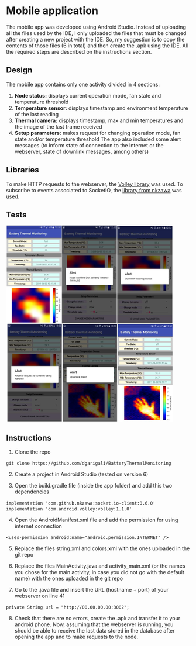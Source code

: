 # Mobile application

The mobile app was developed using Android Studio. Instead of uploading all the files used by the IDE, I only uploaded the files that must be changed after creating a new project with the IDE. So, my suggestion is to copy the contents of those files (6 in total) and then create the .apk using the IDE. All the required steps are described on the instructions section.

## Design
The mobile app contains only one activity divided in 4 sections:
1) **Node status:** displays current operation mode, fan state and temperature threshold
2) **Temperature sensor:** displays timestamp and environment temperature of the last reading
3) **Thermal camera:** displays timestamp, max and min temperatures and the image of the last frame received
4) **Setup parameters:** makes request for changing operation mode, fan state and/or temperature threshold
The app also included some alert messages (to inform state of connection to the Internet or the webserver, state of downlink messages, among others)

## Libraries
To make HTTP requests to the webserver, the [Volley library](https://github.com/google/volley) was used. To subscribe to events associated to SocketIO, the [library from nkzawa](https://github.com/nkzawa/socket.io-android-chat) was used.

## Tests  
![Screenshot](../images/tests.png)

## Instructions

1) Clone the repo
```
git clone https://github.com/dgarigali/BatteryThermalMonitoring
```

2) Create a project in Android Studio (tested on version 6)

3) Open the build.gradle file (inside the app folder) and add this two dependencies
```
implementation 'com.github.nkzawa:socket.io-client:0.6.0'
implementation 'com.android.volley:volley:1.1.0'
```

4) Open the AndroidManifest.xml file and add the permission for using internet connection
```
<uses-permission android:name="android.permission.INTERNET" />
```

5) Replace the files string.xml and colors.xml with the ones uploaded in the git repo

6) Replace the files MainActivity.java and activity_main.xml (or the names you chose for the main activity, in case you did not go with the default name) with the ones uploaded in the git repo

7) Go to the .java file and insert the URL (hostname + port) of your webserver on line 41
```
private String url = "http://00.00.00.00:3002";
```

8) Check that there are no errors, create the .apk and transfer it to your android phone. Now, assuming that the webserver is running, you should be able to receive the last data stored in the database after opening the app and to make requests to the node.